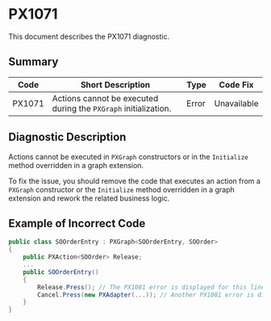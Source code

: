 # PX1071
This document describes the PX1071 diagnostic.

## Summary

| Code   | Short Description                                               | Type  | Code Fix    | 
| ------ | --------------------------------------------------------------- | ----- | ----------- | 
| PX1071 | Actions cannot be executed during the `PXGraph` initialization. | Error | Unavailable |

## Diagnostic Description
Actions cannot be executed in `PXGraph` constructors or in the `Initialize` method overridden in a graph extension.

To fix the issue, you should remove the code that executes an action from a `PXGraph` constructor or the `Initialize` method overridden in a graph extension and rework the related business logic.

## Example of Incorrect Code

```C#
public class SOOrderEntry : PXGraph<SOOrderEntry, SOOrder>
{
    public PXAction<SOOrder> Release;
    ...
    public SOOrderEntry()
    {
        Release.Press(); // The PX1081 error is displayed for this line.
        Cancel.Press(new PXAdapter(...)); // Another PX1081 error is displayed for this line.
    }
}
```